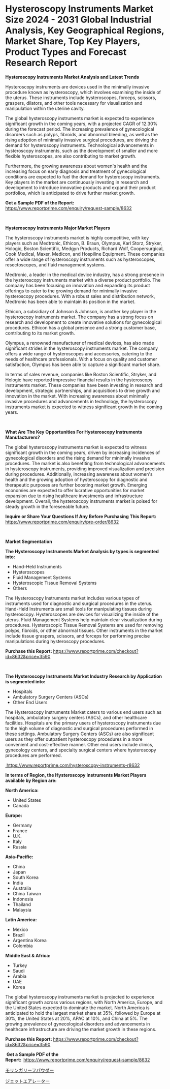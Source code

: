 <p><h1>Hysteroscopy Instruments Market Size 2024 - 2031 Global Industrial Analysis, Key Geographical Regions, Market Share, Top Key Players, Product Types and Forecast Research Report</h1></p><p><strong>Hysteroscopy Instruments Market Analysis and Latest Trends</strong></p>
<p><p>Hysteroscopy instruments are devices used in the minimally invasive procedure known as hysteroscopy, which involves examining the inside of the uterus. These instruments include hysteroscopes, forceps, scissors, graspers, dilators, and other tools necessary for visualization and manipulation within the uterine cavity.</p><p>The global hysteroscopy instruments market is expected to experience significant growth in the coming years, with a projected CAGR of 12.30% during the forecast period. The increasing prevalence of gynecological disorders such as polyps, fibroids, and abnormal bleeding, as well as the rising adoption of minimally invasive surgical procedures, are driving the demand for hysteroscopy instruments. Technological advancements in hysteroscopy instruments, such as the development of smaller and more flexible hysteroscopes, are also contributing to market growth.</p><p>Furthermore, the growing awareness about women's health and the increasing focus on early diagnosis and treatment of gynecological conditions are expected to fuel the demand for hysteroscopy instruments. Key players in the market are continuously investing in research and development to introduce innovative products and expand their product portfolios, which is anticipated to drive further market growth.</p></p>
<p><strong>Get a Sample PDF of the Report:&nbsp;</strong> <a href="https://www.reportprime.com/enquiry/request-sample/8632">https://www.reportprime.com/enquiry/request-sample/8632</a></p>
<p>&nbsp;</p>
<p><strong>Hysteroscopy Instruments Major Market Players</strong></p>
<p><p>The hysteroscopy instruments market is highly competitive, with key players such as Medtronic, Ethicon, B. Braun, Olympus, Karl Storz, Stryker, Hologic, Boston Scientific, Medgyn Products, Richard Wolf, Coopersurgical, Cook Medical, Maxer, Medicon, and Hospiline Equipment. These companies offer a wide range of hysteroscopy instruments such as hysteroscopes, resectoscopes, and fluid management systems.</p><p>Medtronic, a leader in the medical device industry, has a strong presence in the hysteroscopy instruments market with a diverse product portfolio. The company has been focusing on innovation and expanding its product offerings to cater to the growing demand for minimally invasive hysteroscopy procedures. With a robust sales and distribution network, Medtronic has been able to maintain its position in the market.</p><p>Ethicon, a subsidiary of Johnson & Johnson, is another key player in the hysteroscopy instruments market. The company has a strong focus on research and development to create innovative solutions for gynecological procedures. Ethicon has a global presence and a strong customer base, contributing to its market growth.</p><p>Olympus, a renowned manufacturer of medical devices, has also made significant strides in the hysteroscopy instruments market. The company offers a wide range of hysteroscopes and accessories, catering to the needs of healthcare professionals. With a focus on quality and customer satisfaction, Olympus has been able to capture a significant market share.</p><p>In terms of sales revenue, companies like Boston Scientific, Stryker, and Hologic have reported impressive financial results in the hysteroscopy instruments market. These companies have been investing in research and development, strategic partnerships, and acquisitions to drive growth and innovation in the market. With increasing awareness about minimally invasive procedures and advancements in technology, the hysteroscopy instruments market is expected to witness significant growth in the coming years.</p></p>
<p>&nbsp;</p>
<p><strong>What Are The Key Opportunities For Hysteroscopy Instruments Manufacturers?</strong></p>
<p><p>The global hysteroscopy instruments market is expected to witness significant growth in the coming years, driven by increasing incidences of gynecological disorders and the rising demand for minimally invasive procedures. The market is also benefiting from technological advancements in hysteroscopy instruments, providing improved visualization and precision during procedures. Additionally, increasing awareness about women's health and the growing adoption of hysteroscopy for diagnostic and therapeutic purposes are further boosting market growth. Emerging economies are expected to offer lucrative opportunities for market expansion due to rising healthcare investments and infrastructure development. Overall, the hysteroscopy instruments market is poised for steady growth in the foreseeable future.</p></p>
<p><strong>Inquire or Share Your Questions If Any Before Purchasing This Report:</strong> <a href="https://www.reportprime.com/enquiry/pre-order/8632">https://www.reportprime.com/enquiry/pre-order/8632</a></p>
<p>&nbsp;</p>
<p><strong>Market Segmentation</strong></p>
<p><strong>The Hysteroscopy Instruments Market Analysis by types is segmented into:</strong></p>
<p><ul><li>Hand-Held Instruments</li><li>Hysteroscopes</li><li>Fluid Management Systems</li><li>Hysteroscopic Tissue Removal Systems</li><li>Others</li></ul></p>
<p><p>The Hysteroscopy Instruments market includes various types of instruments used for diagnostic and surgical procedures in the uterus. Hand-Held Instruments are small tools for manipulating tissues during hysteroscopy. Hysteroscopes are devices for visualizing the inside of the uterus. Fluid Management Systems help maintain clear visualization during procedures. Hysteroscopic Tissue Removal Systems are used for removing polyps, fibroids, or other abnormal tissues. Other instruments in the market include tissue graspers, scissors, and forceps for performing precise manipulations during hysteroscopy procedures.</p></p>
<p><strong>Purchase this Report:&nbsp;</strong><a href="https://www.reportprime.com/checkout?id=8632&price=3590">https://www.reportprime.com/checkout?id=8632&price=3590</a></p>
<p>&nbsp;</p>
<p><strong>The Hysteroscopy Instruments Market Industry Research by Application is segmented into:</strong></p>
<p><ul><li>Hospitals</li><li>Ambulatory Surgery Centers (ASCs)</li><li>Other End Users</li></ul></p>
<p><p>The Hysteroscopy Instruments Market caters to various end users such as hospitals, ambulatory surgery centers (ASCs), and other healthcare facilities. Hospitals are the primary users of hysteroscopy instruments due to the high volume of diagnostic and surgical procedures performed in these settings. Ambulatory Surgery Centers (ASCs) are also significant users as they offer outpatient hysteroscopy procedures in a more convenient and cost-effective manner. Other end users include clinics, gynecology centers, and specialty surgical centers where hysteroscopy procedures are performed.</p></p>
<p><a href="https://www.reportprime.com/hysteroscopy-instruments-r8632">&nbsp;https://www.reportprime.com/hysteroscopy-instruments-r8632</a></p>
<p><strong>In terms of Region, the Hysteroscopy Instruments Market Players available by Region are:</strong></p>
<p>
    <p> <strong> North America: </strong>
        <ul>
            <li>United States</li>
            <li>Canada</li>
        </ul>
        </p> 
    <p> <strong> Europe: </strong>
        <ul>
            <li>Germany</li>
            <li>France</li>
            <li>U.K.</li>
            <li>Italy</li>
            <li>Russia</li>
        </ul>
        </p> 
    <p> <strong> Asia-Pacific: </strong>
        <ul>
            <li>China</li>
            <li>Japan</li>
            <li>South Korea</li>
            <li>India</li>
            <li>Australia</li>
            <li>China Taiwan</li>
            <li>Indonesia</li>
            <li>Thailand</li>
            <li>Malaysia</li>
        </ul>
        </p> 
    <p> <strong> Latin America: </strong>
        <ul>
            <li>Mexico</li>
            <li>Brazil</li>
            <li>Argentina Korea</li>
            <li>Colombia</li>
        </ul>
        </p> 
    <p> <strong> Middle East & Africa: </strong>
        <ul>
            <li>Turkey</li>
            <li>Saudi</li>
            <li>Arabia</li>
            <li>UAE</li>
            <li>Korea</li>
        </ul>
    </p>
    </p>
<p><p>The global hysteroscopy instruments market is projected to experience significant growth across various regions, with North America, Europe, and the United States expected to dominate the market. North America is anticipated to hold the largest market share at 35%, followed by Europe at 30%, the United States at 20%, APAC at 10%, and China at 5%. The growing prevalence of gynecological disorders and advancements in healthcare infrastructure are driving the market growth in these regions.</p></p>
<p><strong>Purchase this Report: </strong><a href="https://www.reportprime.com/checkout?id=8632&price=3590">https://www.reportprime.com/checkout?id=8632&price=3590</a></p>
<p>&nbsp;<strong>Get a Sample PDF of the Report:&nbsp;&nbsp;</strong><a href="https://www.reportprime.com/enquiry/request-sample/8632">https://www.reportprime.com/enquiry/request-sample/8632</a></p>
<p><strong></strong></p>
<p><p><a href="https://github.com/marbadji/Market-Research-Report-List-1/blob/main/824473523054.md">モリンガリーフパウダー</a></p><p><a href="https://github.com/KaydenJohns1964/Market-Research-Report-List-1/blob/main/516871023055.md">ジェットエアレーター</a></p></p>